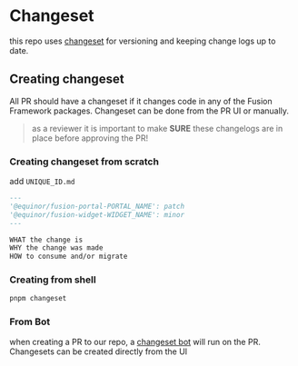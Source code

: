 # Changeset

this repo uses [changeset](https://github.com/changesets/changesets) for versioning and keeping change logs up to date.

## Creating changeset

All PR should have a changeset if it changes code in any of the Fusion Framework packages. Changeset can be done from the PR UI or manually.

> as a reviewer it is important to make __SURE__ these changelogs are in place before approving the PR!

### Creating changeset from scratch

add `UNIQUE_ID.md`
```md
---
'@equinor/fusion-portal-PORTAL_NAME': patch
'@equinor/fusion-widget-WIDGET_NAME': minor
---

WHAT the change is
WHY the change was made
HOW to consume and/or migrate
```

### Creating from shell

```sh
pnpm changeset
```

### From Bot

when creating a PR to our repo, a [changeset bot](https://github.com/apps/changeset-bot) will run on the PR. Changesets can be created directly from the UI